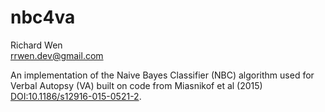 # nbc4va

Richard Wen  
rrwen.dev@gmail.com  
  
An implementation of the Naive Bayes Classifier (NBC) algorithm used for Verbal Autopsy (VA) built on code from Miasnikof et al (2015) <DOI:10.1186/s12916-015-0521-2>.
